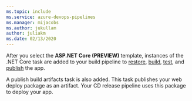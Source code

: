 ```yaml
---
ms.topic: include
ms.service: azure-devops-pipelines
ms.manager: mijacobs
ms.author: jukullam
author: juliakm
ms.date: 02/13/2020
---
```



After you select the **ASP.NET Core (PREVIEW)** template, instances of the .NET Core task are added to your build pipeline to [restore](/dotnet/articles/core/tools/dotnet-restore), [build](/dotnet/articles/core/tools/dotnet-build), [test](/dotnet/articles/core/tools/dotnet-test), and [publish](/dotnet/articles/core/tools/dotnet-publish) the app.

 A publish build artifacts task is also added. This task publishes your web deploy package as an artifact. Your CD release pipeline uses this package to deploy your app.

